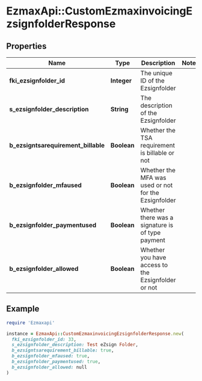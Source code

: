 # EzmaxApi::CustomEzmaxinvoicingEzsignfolderResponse

## Properties

| Name | Type | Description | Notes |
| ---- | ---- | ----------- | ----- |
| **fki_ezsignfolder_id** | **Integer** | The unique ID of the Ezsignfolder |  |
| **s_ezsignfolder_description** | **String** | The description of the Ezsignfolder |  |
| **b_ezsigntsarequirement_billable** | **Boolean** | Whether the TSA requirement is billable or not |  |
| **b_ezsignfolder_mfaused** | **Boolean** | Whether the MFA was used or not for the Ezsignfolder |  |
| **b_ezsignfolder_paymentused** | **Boolean** | Whether there was a signature is of type payment |  |
| **b_ezsignfolder_allowed** | **Boolean** | Whether you have access to the Ezsignfolder or not |  |

## Example

```ruby
require 'Ezmaxapi'

instance = EzmaxApi::CustomEzmaxinvoicingEzsignfolderResponse.new(
  fki_ezsignfolder_id: 33,
  s_ezsignfolder_description: Test eZsign Folder,
  b_ezsigntsarequirement_billable: true,
  b_ezsignfolder_mfaused: true,
  b_ezsignfolder_paymentused: true,
  b_ezsignfolder_allowed: null
)
```

